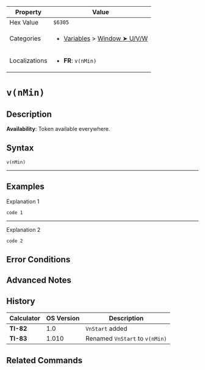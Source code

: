 | Property      | Value |
|---------------|-------|
| Hex Value     | `$6305`|
| Categories    | <ul><li>[Variables](<../categories/Variables.md>) > [Window ➤ U/V/W](<../categories/Variables.md#Window ➤ U/V/W>)</li></ul> |
| Localizations | <ul><li><b>FR</b>: `v(nMin)`</li></ul> |

# `v(nMin)`

## Description



<b>Availability</b>: Token available everywhere.

## Syntax
`v(nMin)`

<hr>

## Examples

Explanation 1
```ti-basic
code 1
```
---
Explanation 2
```ti-basic
code 2
```

## Error Conditions


## Advanced Notes


## History
| Calculator | OS Version | Description |
|------------|------------|-------------|
| <b>TI-82</b> | 1.0 | `VnStart` added |
| <b>TI-83</b> | 1.010 | Renamed `VnStart` to `v(nMin)`

## Related Commands

